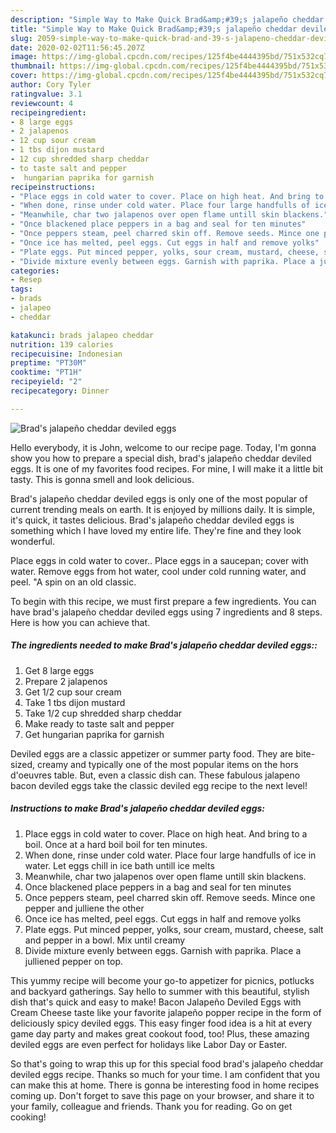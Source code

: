 ```yaml
---
description: "Simple Way to Make Quick Brad&amp;#39;s jalapeño cheddar deviled eggs"
title: "Simple Way to Make Quick Brad&amp;#39;s jalapeño cheddar deviled eggs"
slug: 2059-simple-way-to-make-quick-brad-and-39-s-jalapeno-cheddar-deviled-eggs
date: 2020-02-02T11:56:45.207Z
image: https://img-global.cpcdn.com/recipes/125f4be4444395bd/751x532cq70/brads-jalapeno-cheddar-deviled-eggs-recipe-main-photo.jpg
thumbnail: https://img-global.cpcdn.com/recipes/125f4be4444395bd/751x532cq70/brads-jalapeno-cheddar-deviled-eggs-recipe-main-photo.jpg
cover: https://img-global.cpcdn.com/recipes/125f4be4444395bd/751x532cq70/brads-jalapeno-cheddar-deviled-eggs-recipe-main-photo.jpg
author: Cory Tyler
ratingvalue: 3.1
reviewcount: 4
recipeingredient:
- 8 large eggs
- 2 jalapenos
- 12 cup sour cream
- 1 tbs dijon mustard
- 12 cup shredded sharp cheddar
- to taste salt and pepper
-  hungarian paprika for garnish
recipeinstructions:
- "Place eggs in cold water to cover. Place on high heat. And bring to a boil. Once at a hard boil boil for ten minutes."
- "When done, rinse under cold water. Place four large handfulls of ice in water. Let eggs chill in ice bath untill ice melts"
- "Meanwhile, char two jalapenos over open flame untill skin blackens."
- "Once blackened place peppers in a bag and seal for ten minutes"
- "Once peppers steam, peel charred skin off. Remove seeds. Mince one pepper and julliene the other"
- "Once ice has melted, peel eggs. Cut eggs in half and remove yolks"
- "Plate eggs. Put minced pepper, yolks, sour cream, mustard, cheese, salt and pepper in a bowl. Mix until creamy"
- "Divide mixture evenly between eggs. Garnish with paprika. Place a julliened pepper on top."
categories:
- Resep
tags:
- brads
- jalapeo
- cheddar

katakunci: brads jalapeo cheddar
nutrition: 139 calories
recipecuisine: Indonesian
preptime: "PT30M"
cooktime: "PT1H"
recipeyield: "2"
recipecategory: Dinner

---
```



![Brad&#39;s jalapeño cheddar deviled eggs](https://img-global.cpcdn.com/recipes/125f4be4444395bd/751x532cq70/brads-jalapeno-cheddar-deviled-eggs-recipe-main-photo.jpg)

Hello everybody, it is John, welcome to our recipe page. Today, I'm gonna show you how to prepare a special dish, brad&#39;s jalapeño cheddar deviled eggs. It is one of my favorites food recipes. For mine, I will make it a little bit tasty. This is gonna smell and look delicious.

Brad&#39;s jalapeño cheddar deviled eggs is only one of the most popular of current trending meals on earth. It is enjoyed by millions daily. It is simple, it's quick, it tastes delicious. Brad&#39;s jalapeño cheddar deviled eggs is something which I have loved my entire life. They're fine and they look wonderful.

Place eggs in cold water to cover.. Place eggs in a saucepan; cover with water. Remove eggs from hot water, cool under cold running water, and peel. &#34;A spin on an old classic.


To begin with this recipe, we must first prepare a few ingredients. You can have brad&#39;s jalapeño cheddar deviled eggs using 7 ingredients and 8 steps. Here is how you can achieve that.

##### The ingredients needed to make Brad&#39;s jalapeño cheddar deviled eggs::

1. Get 8 large eggs
1. Prepare 2 jalapenos
1. Get 1/2 cup sour cream
1. Take 1 tbs dijon mustard
1. Take 1/2 cup shredded sharp cheddar
1. Make ready to taste salt and pepper
1. Get  hungarian paprika for garnish


Deviled eggs are a classic appetizer or summer party food. They are bite-sized, creamy and typically one of the most popular items on the hors d&#39;oeuvres table. But, even a classic dish can. These fabulous jalapeno bacon deviled eggs take the classic deviled egg recipe to the next level! 

##### Instructions to make Brad&#39;s jalapeño cheddar deviled eggs:

1. Place eggs in cold water to cover. Place on high heat. And bring to a boil. Once at a hard boil boil for ten minutes.
1. When done, rinse under cold water. Place four large handfulls of ice in water. Let eggs chill in ice bath untill ice melts
1. Meanwhile, char two jalapenos over open flame untill skin blackens.
1. Once blackened place peppers in a bag and seal for ten minutes
1. Once peppers steam, peel charred skin off. Remove seeds. Mince one pepper and julliene the other
1. Once ice has melted, peel eggs. Cut eggs in half and remove yolks
1. Plate eggs. Put minced pepper, yolks, sour cream, mustard, cheese, salt and pepper in a bowl. Mix until creamy
1. Divide mixture evenly between eggs. Garnish with paprika. Place a julliened pepper on top.


This yummy recipe will become your go-to appetizer for picnics, potlucks and backyard gatherings. Say hello to summer with this beautiful, stylish dish that&#39;s quick and easy to make! Bacon Jalapeño Deviled Eggs with Cream Cheese taste like your favorite jalapeño popper recipe in the form of deliciously spicy deviled eggs. This easy finger food idea is a hit at every game day party and makes great cookout food, too! Plus, these amazing deviled eggs are even perfect for holidays like Labor Day or Easter. 

So that's going to wrap this up for this special food brad&#39;s jalapeño cheddar deviled eggs recipe. Thanks so much for your time. I am confident that you can make this at home. There is gonna be interesting food in home recipes coming up. Don't forget to save this page on your browser, and share it to your family, colleague and friends. Thank you for reading. Go on get cooking!
